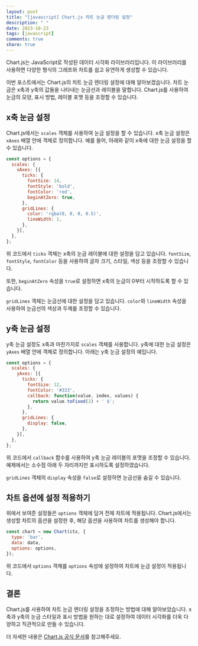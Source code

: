 ```yaml
---
layout: post
title: "[javascript] Chart.js 차트 눈금 렌더링 설정"
description: " "
date: 2023-10-23
tags: [javascript]
comments: true
share: true
---
```


Chart.js는 JavaScript로 작성된 데이터 시각화 라이브러리입니다. 이 라이브러리를 사용하면 다양한 형식의 그래프와 차트를 쉽고 유연하게 생성할 수 있습니다.

이번 포스트에서는 Chart.js의 차트 눈금 렌더링 설정에 대해 알아보겠습니다. 차트 눈금은 x축과 y축의 값들을 나타내는 눈금선과 레이블을 말합니다. Chart.js를 사용하여 눈금의 모양, 표시 방법, 레이블 포맷 등을 조정할 수 있습니다.

## x축 눈금 설정
Chart.js에서는 `scales` 객체를 사용하여 눈금 설정을 할 수 있습니다. x축 눈금 설정은 `xAxes` 배열 안에 객체로 정의합니다. 예를 들어, 아래와 같이 x축에 대한 눈금 설정을 할 수 있습니다.

```javascript
const options = {
  scales: {
    xAxes: [{
      ticks: {
        fontSize: 14,
        fontStyle: 'bold',
        fontColor: 'red',
        beginAtZero: true,
      },
      gridLines: {
        color: 'rgba(0, 0, 0, 0.5)',
        lineWidth: 1,
      },
    }],
  },
};
```

위 코드에서 `ticks` 객체는 x축의 눈금 레이블에 대한 설정을 담고 있습니다. `fontSize`, `fontStyle`, `fontColor` 등을 사용하여 글자 크기, 스타일, 색상 등을 조정할 수 있습니다.

또한, `beginAtZero` 속성을 `true`로 설정하면 x축의 눈금이 0부터 시작하도록 할 수 있습니다.

`gridLines` 객체는 눈금선에 대한 설정을 담고 있습니다. `color`와 `lineWidth` 속성을 사용하여 눈금선의 색상과 두께를 조정할 수 있습니다.

## y축 눈금 설정
y축 눈금 설정도 x축과 마찬가지로 `scales` 객체를 사용합니다. y축에 대한 눈금 설정은 `yAxes` 배열 안에 객체로 정의합니다. 아래는 y축 눈금 설정의 예입니다.

```javascript
const options = {
  scales: {
    yAxes: [{
      ticks: {
        fontSize: 12,
        fontColor: '#333',
        callback: function(value, index, values) {
          return value.toFixed(2) + ' $';
        },
      },
      gridLines: {
        display: false,
      },
    }],
  },
};
```

위 코드에서 `callback` 함수를 사용하여 y축 눈금 레이블의 포맷을 조정할 수 있습니다. 예제에서는 소수점 아래 두 자리까지만 표시하도록 설정하였습니다.

`gridLines` 객체의 `display` 속성을 `false`로 설정하면 눈금선을 숨길 수 있습니다.

## 차트 옵션에 설정 적용하기
위에서 보여준 설정들은 `options` 객체에 담겨 전체 차트에 적용됩니다. Chart.js에서는 생성할 차트의 옵션을 설정한 후, 해당 옵션을 사용하여 차트를 생성해야 합니다.

```javascript
const chart = new Chart(ctx, {
  type: 'bar',
  data: data,
  options: options,
});
```

위 코드에서 `options` 객체를 `options` 속성에 설정하여 차트에 눈금 설정이 적용됩니다.

## 결론
Chart.js를 사용하여 차트 눈금 렌더링 설정을 조정하는 방법에 대해 알아보았습니다. x축과 y축의 눈금 스타일과 표시 방법을 원하는 대로 설정하여 데이터 시각화를 더욱 다양하고 직관적으로 만들 수 있습니다.

더 자세한 내용은 [Chart.js 공식 문서](https://www.chartjs.org/docs/latest/)를 참고해주세요.